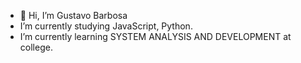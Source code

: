 - 👋 Hi, I’m Gustavo Barbosa
-  I’m currently studying JavaScript, Python.
-  I’m currently learning SYSTEM ANALYSIS AND DEVELOPMENT at college.


<!---
Gustavo-Barbosa-dev/Gustavo-Barbosa-dev is a ✨ special ✨ repository because its `README.md` (this file) appears on your GitHub profile.
You can click the Preview link to take a look at your changes.
--->
